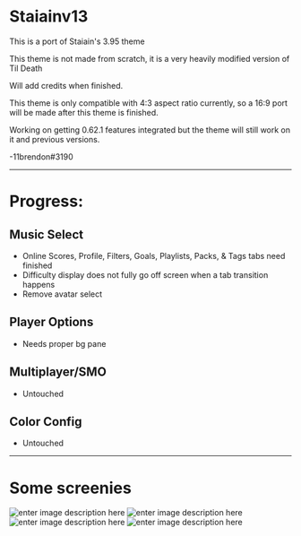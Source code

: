 # Staiainv13
This is a port of Staiain's 3.95 theme

This theme is not made from scratch, it is a very heavily modified version of Til Death

Will add credits when finished.

This theme is only compatible with 4:3 aspect ratio currently, so a 16:9 port will be made after this theme is finished. 

Working on getting 0.62.1 features integrated but the theme will still work on it and previous versions.

-11brendon#3190

---
# Progress:

## Music Select
- Online Scores, Profile, Filters, Goals, Playlists, Packs, & Tags tabs need finished
- Difficulty display does not fully go off screen when a tab transition happens
- Remove avatar select
## Player Options
- Needs proper bg pane
## Multiplayer/SMO
- Untouched
## Color Config
- Untouched

---
# Some screenies
![enter image description here](https://i.imgur.com/LIUUsrZ.png)
![enter image description here](https://i.imgur.com/CXJ6Ye5.png)
![enter image description here](https://i.imgur.com/TlVrLzX.png)
![enter image description here](https://i.imgur.com/aRDwv9c.png)
